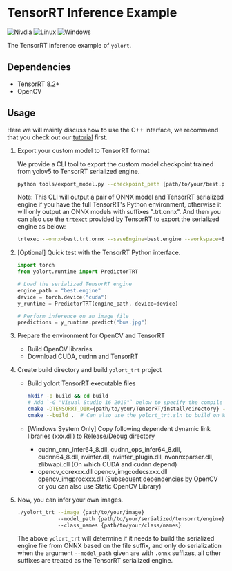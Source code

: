# TensorRT Inference Example

![Nivdia](https://img.shields.io/badge/NVIDIA-76B900?style=for-the-badge&logo=nvidia&logoColor=white) ![Linux](https://img.shields.io/badge/Linux-FCC624?style=for-the-badge&logo=linux&logoColor=black) ![Windows](https://img.shields.io/badge/Windows-0078D6?style=for-the-badge&logo=windows&logoColor=white)

The TensorRT inference example of `yolort`.

## Dependencies

- TensorRT 8.2+
- OpenCV

## Usage

Here we will mainly discuss how to use the C++ interface, we recommend that you check out our [tutorial](https://zhiqwang.com/yolov5-rt-stack/notebooks/onnx-graphsurgeon-inference-tensorrt.html) first.

1. Export your custom model to TensorRT format

   We provide a CLI tool to export the custom model checkpoint trained from yolov5 to TensorRT serialized engine.

   ```bash
   python tools/export_model.py --checkpoint_path {path/to/your/best.pt} --include engine
   ```

   Note: This CLI will output a pair of ONNX model and TensorRT serialized engine if you have the full TensorRT's Python environment, otherwise it will only output an ONNX models with suffixes ".trt.onnx". And then you can also use the [`trtexct`](https://docs.nvidia.com/deeplearning/tensorrt/developer-guide/index.html#trtexec) provided by TensorRT to export the serialized engine as below:

   ```bash
   trtexec --onnx=best.trt.onnx --saveEngine=best.engine --workspace=8192
   ```

1. \[Optional\] Quick test with the TensorRT Python interface.

   ```python
   import torch
   from yolort.runtime import PredictorTRT

   # Load the serialized TensorRT engine
   engine_path = "best.engine"
   device = torch.device("cuda")
   y_runtime = PredictorTRT(engine_path, device=device)

   # Perform inference on an image file
   predictions = y_runtime.predict("bus.jpg")
   ```

1. Prepare the environment for OpenCV and TensorRT

   - Build OpenCV libraries
   - Download CUDA, cudnn and TensorRT

1. Create build directory and build `yolort_trt` project

   - Build yolort TensorRT executable files

     ```bash
     mkdir -p build && cd build
     # Add `-G "Visual Studio 16 2019"` below to specify the compile version of VS on Windows System
     cmake -DTENSORRT_DIR={path/to/your/TensorRT/install/directory} -DOpenCV_DIR={path/to/your/OpenCV_BUILD_DIR} ..
     cmake --build .  # Can also use the yolort_trt.sln to build on Windows System
     ```

   - \[Windows System Only\] Copy following dependent dynamic link libraries (xxx.dll) to Release/Debug directory

     - cudnn_cnn_infer64_8.dll, cudnn_ops_infer64_8.dll, cudnn64_8.dll, nvinfer.dll, nvinfer_plugin.dll, nvonnxparser.dll, zlibwapi.dll (On which CUDA and cudnn depend)
     - opencv_corexxx.dll opencv_imgcodecsxxx.dll opencv_imgprocxxx.dll (Subsequent dependencies by OpenCV or you can also use Static OpenCV Library)

1. Now, you can infer your own images.

   ```bash
   ./yolort_trt --image {path/to/your/image}
                --model_path {path/to/your/serialized/tensorrt/engine}
                --class_names {path/to/your/class/names}
   ```

   The above `yolort_trt` will determine if it needs to build the serialized engine file from ONNX based on the file suffix, and only do serialization when the argument `--model_path` given are with `.onnx` suffixes, all other suffixes are treated as the TensorRT serialized engine.
